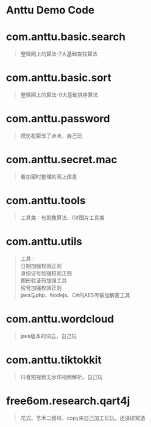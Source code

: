 # Anttu Demo Code

# com.anttu.basic.search
> 整理网上的算法-7大基础查找算法

# com.anttu.basic.sort
> 整理网上的算法-9大基础排序算法

# com.anttu.password
> 模仿花密改了点点，自己玩

# com.anttu.secret.mac
> 看加密时整理的网上信息

# com.anttu.tools
> 工具类：有凯撒算法、Gif图片工具类

# com.anttu.utils
> 工具：  
日期加强校验正则  
身份证号加强校验正则  
图形验证码加强工具  
税号加强校验正则  
java与php、Nodejs、C#的AES传输加解密工具

# com.anttu.wordcloud
> java版本的词云，自己玩

# com.anttu.tiktokkit
> 抖音短视频无水印视频解析，自己玩

# free6om.research.qart4j
> 花式、艺术二维码，copy来自己加工玩玩，还没研究透
